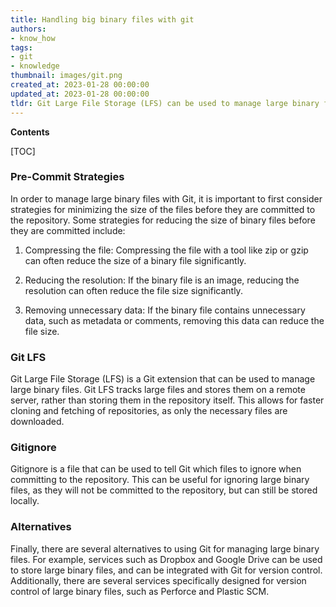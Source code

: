 ```yaml
---
title: Handling big binary files with git
authors:
- know_how
tags:
- git
- knowledge
thumbnail: images/git.png
created_at: 2023-01-28 00:00:00
updated_at: 2023-01-28 00:00:00
tldr: Git Large File Storage (LFS) can be used to manage large binary files with Git.
---
```


**Contents**

[TOC]

### Pre-Commit Strategies

In order to manage large binary files with Git, it is important to first consider strategies for minimizing the size of the files before they are committed to the repository. Some strategies for reducing the size of binary files before they are committed include:

1. Compressing the file: Compressing the file with a tool like zip or gzip can often reduce the size of a binary file significantly.

2. Reducing the resolution: If the binary file is an image, reducing the resolution can often reduce the file size significantly.

3. Removing unnecessary data: If the binary file contains unnecessary data, such as metadata or comments, removing this data can reduce the file size.

### Git LFS

Git Large File Storage (LFS) is a Git extension that can be used to manage large binary files. Git LFS tracks large files and stores them on a remote server, rather than storing them in the repository itself. This allows for faster cloning and fetching of repositories, as only the necessary files are downloaded.

### Gitignore

Gitignore is a file that can be used to tell Git which files to ignore when committing to the repository. This can be useful for ignoring large binary files, as they will not be committed to the repository, but can still be stored locally.

### Alternatives

Finally, there are several alternatives to using Git for managing large binary files. For example, services such as Dropbox and Google Drive can be used to store large binary files, and can be integrated with Git for version control. Additionally, there are several services specifically designed for version control of large binary files, such as Perforce and Plastic SCM.
